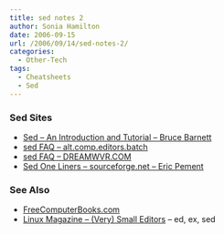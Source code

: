 ```yaml
---
title: sed notes 2
author: Sonia Hamilton
date: 2006-09-15
url: /2006/09/14/sed-notes-2/
categories:
  - Other-Tech
tags:
  - Cheatsheets
  - Sed
---
```

### Sed Sites

  * [Sed &#8211; An Introduction and Tutorial &#8211; Bruce Barnett][1]
  * [sed FAQ &#8211; alt.comp.editors.batch][2]
  * [sed FAQ &#8211; DREAMWVR.COM][3]
  * [Sed One Liners &#8211; sourceforge.net &#8211; Eric Pement][4]

### See Also

  * [FreeComputerBooks.com][5]
  * [Linux Magazine &#8211; (Very) Small Editors][6] &#8211; ed, ex, sed

 [1]: http://www.grymoire.com/Unix/Sed.html
 [2]: http://www.faqs.org/faqs/editor-faq/sed/
 [3]: http://www.dreamwvr.com/sed-info/sed-faq.html
 [4]: http://sed.sourceforge.net/sed1line.txt
 [5]: http://freecomputerbooks.com/unixBooksIndex.html
 [6]: http://www.linux-mag.com/id/1505/
